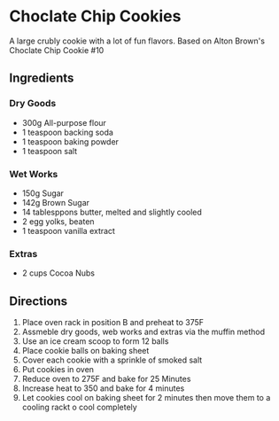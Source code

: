 # Choclate Chip Cookies

A large crubly cookie with a lot of fun flavors.  Based on Alton Brown's Choclate Chip Cookie #10

## Ingredients
### Dry Goods
* 300g All-purpose flour
* 1 teaspoon backing soda
* 1 teaspoon baking powder
* 1 teaspoon salt

### Wet Works
 * 150g Sugar
 * 142g Brown Sugar
 * 14 tablesppons butter, melted and slightly cooled
 * 2 egg yolks, beaten
 * 1 teaspoon vanilla extract
 
### Extras
 * 2 cups Cocoa Nubs
 
 ## Directions
 
  1. Place oven rack in position B and preheat to 375F
  1. Assmeble dry goods, web works and extras via the muffin method
  1. Use an ice cream scoop to form 12 balls
  1. Place cookie balls on baking sheet
  1. Cover each cookie with a sprinkle of smoked salt
  1. Put cookies in oven
  1. Reduce oven to 275F and bake for 25 Minutes
  1. Increase heat to 350 and bake for 4 minutes
  1. Let cookies cool on baking sheet for 2 minutes then move them to a cooling rackt o cool completely
